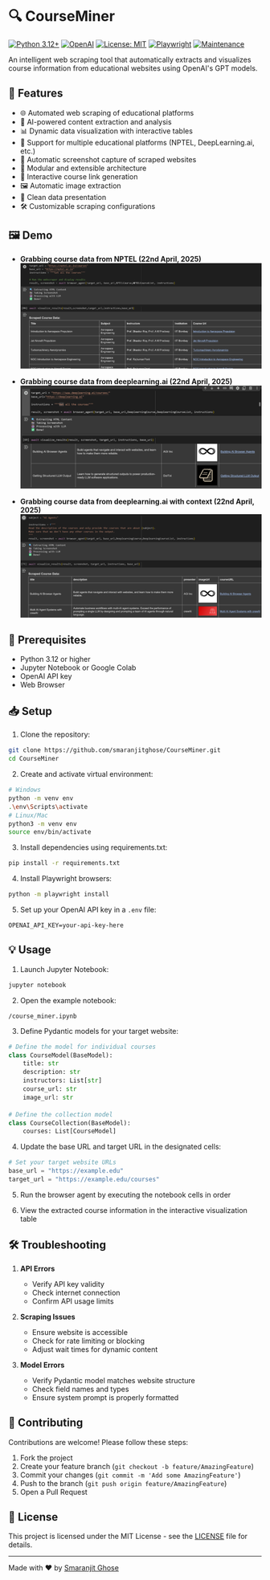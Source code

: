 # 🔍 CourseMiner

[![Python 3.12+](https://img.shields.io/badge/Python-3.8+-blue.svg)](https://www.python.org/downloads/)
[![OpenAI](https://img.shields.io/badge/OpenAI-GPT--4o-green.svg)](https://openai.com/)
[![License: MIT](https://img.shields.io/badge/License-MIT-yellow.svg)](https://opensource.org/licenses/MIT)
[![Playwright](https://img.shields.io/badge/Playwright-Web%20Testing-red.svg)](https://playwright.dev/)
[![Maintenance](https://img.shields.io/badge/Maintained-Yes-brightgreen.svg)](https://github.com/smaranjitghose/CourseMiner)

An intelligent web scraping tool that automatically extracts and visualizes course information from educational websites using OpenAI's GPT models.

## 🌟 Features

* 🌐 Automated web scraping of educational platforms
* 🤖 AI-powered content extraction and analysis
* 📊 Dynamic data visualization with interactive tables
* 🔄 Support for multiple educational platforms (NPTEL, DeepLearning.ai, etc.)
* 📸 Automatic screenshot capture of scraped websites
* 🧩 Modular and extensible architecture
* 🔗 Interactive course link generation
* 🖼️ Automatic image extraction
* 📱 Clean data presentation
* 🛠️ Customizable scraping configurations

## 🖼️ Demo

- **Grabbing course data from NPTEL (22nd April, 2025)**
![NPTEL](./assets/v1_2_1.png)

- **Grabbing course data from deeplearning.ai (22nd April, 2025)**
![Deeplearning.ai 1](./assets/v1_1.png)

- **Grabbing course data from deeplearning.ai with context (22nd April, 2025)**
![Deeplearning.ai 2](./assets/v1_1_2.png)


## 🔧 Prerequisites

* Python 3.12 or higher
* Jupyter Notebook or Google Colab
* OpenAI API key
* Web Browser

## 📥 Setup

1. Clone the repository:
```bash
git clone https://github.com/smaranjitghose/CourseMiner.git
cd CourseMiner
```

2. Create and activate virtual environment:
```bash
# Windows
python -m venv env
.\env\Scripts\activate
# Linux/Mac
python3 -m venv env
source env/bin/activate
```

3. Install dependencies using requirements.txt:
```bash
pip install -r requirements.txt
```

4. Install Playwright browsers:
```bash
python -m playwright install
```

5. Set up your OpenAI API key in a `.env` file:
```
OPENAI_API_KEY=your-api-key-here
```

## 💡 Usage

1. Launch Jupyter Notebook:
```bash
jupyter notebook
```

2. Open the example notebook:
```
/course_miner.ipynb
```

3. Define Pydantic models for your target website:
```python
# Define the model for individual courses
class CourseModel(BaseModel):
    title: str
    description: str
    instructors: List[str]
    course_url: str
    image_url: str
    
# Define the collection model
class CourseCollection(BaseModel):
    courses: List[CourseModel]
```

4. Update the base URL and target URL in the designated cells:
```python
# Set your target website URLs
base_url = "https://example.edu"
target_url = "https://example.edu/courses"
```

5. Run the browser agent by executing the notebook cells in order

6. View the extracted course information in the interactive visualization table

## 🛠️ Troubleshooting

1. **API Errors**
   - Verify API key validity
   - Check internet connection
   - Confirm API usage limits

2. **Scraping Issues**
   - Ensure website is accessible
   - Check for rate limiting or blocking
   - Adjust wait times for dynamic content

3. **Model Errors**
   - Verify Pydantic model matches website structure
   - Check field names and types
   - Ensure system prompt is properly formatted

## 🤝 Contributing

Contributions are welcome! Please follow these steps:
1. Fork the project
2. Create your feature branch (`git checkout -b feature/AmazingFeature`)
3. Commit your changes (`git commit -m 'Add some AmazingFeature'`)
4. Push to the branch (`git push origin feature/AmazingFeature`)
5. Open a Pull Request

## 📝 License

This project is licensed under the MIT License - see the [LICENSE](LICENSE) file for details.

---
Made with ❤️ by [Smaranjit Ghose](https://github.com/smaranjitghose)
